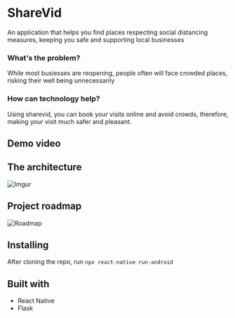 # ShareVid

An application that helps you find places respecting social distancing measures, keeping you safe and supporting local businesses 

### What's the problem?

While most busiesses are reopening, people often will face crowded places, risking their well being unnecessarily

### How can technology help?

Using sharevid, you can book your visits online and avoid crowds, therefore, making your visit much safer and pleasant.

## Demo video

## The architecture 

![Imgur](https://i.imgur.com/5RtCtfE.jpg)

## Project roadmap

![Roadmap]()

## Installing

After cloning the repo, run ```npx react-native run-android```



## Built with
- React Native
- Flask
